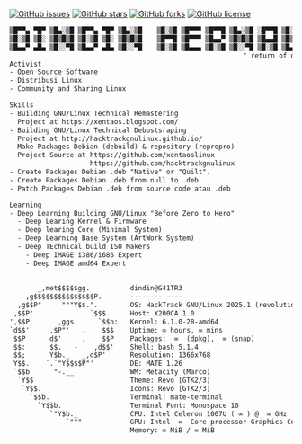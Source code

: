 [![GitHub issues](https://img.shields.io/github/issues/dindinG41TR3/myremastering)](https://github.com/dindinG41TR3/myremastering/issues)
[![GitHub stars](https://img.shields.io/github/stars/dindinG41TR3/myremastering)](https://github.com/dindinG41TR3/myremastering/stargazers)
[![GitHub forks](https://img.shields.io/github/forks/dindinG41TR3/myremastering)](https://github.com/dindinG41TR3/myremastering/network)
[![GitHub license](https://img.shields.io/github/license/dindinG41TR3/myremastering)](https://github.com/dindinG41TR3/myremastering/blob/master/COPYING) 

````txt
▒█▀▀▄ ▀█▀ ▒█▄░▒█ ▒█▀▀▄ ▀█▀ ▒█▄░▒█ 　 ▒█░▒█ ▒█▀▀▀ ▒█▀▀█ ▒█▄░▒█ ░█▀▀█ ▒█░░▒█ ░█▀▀█ ▒█▄░▒█ 
▒█░▒█ ▒█░ ▒█▒█▒█ ▒█░▒█ ▒█░ ▒█▒█▒█ 　 ▒█▀▀█ ▒█▀▀▀ ▒█▄▄▀ ▒█▒█▒█ ▒█▄▄█ ▒█▒█▒█ ▒█▄▄█ ▒█▒█▒█ 
▒█▄▄▀ ▄█▄ ▒█░░▀█ ▒█▄▄▀ ▄█▄ ▒█░░▀█ 　 ▒█░▒█ ▒█▄▄▄ ▒█░▒█ ▒█░░▀█ ▒█░▒█ ▒█▄▀▄█ ▒█░▒█ ▒█░░▀█
                                                          " return of dreams come true"
Activist
- Open Source Software 
- Distribusi Linux
- Community and Sharing Linux

Skills
- Building GNU/Linux Technical Remastering
  Project at https://xentaos.blogspot.com/
- Building GNU/Linux Technical Debostsraping
  Project at http://hacktrackgnulinux.github.io/
- Make Packages Debian (debuild) & repository (reprepro)
  Project Source at https://github.com/xentaoslinux 
                    https://github.com/hacktrackgnulinux
- Create Packages Debian .deb "Native" or "Quilt".
- Create Packages Debian .deb from null to .deb.
- Patch Packages Debian .deb from source code atau .deb

Learning
- Deep Learning Building GNU/Linux "Before Zero to Hero"
  - Deep Learing Kernel & Firmware
  - Deep learing Core (Minimal System)
  - Deep Learning Base System (ArtWork System)
  - Deep TEchnical build ISO Makers
    - Deep IMAGE i386/i686 Expert
    - Deep IMAGE amd64 Expert
    
    
       _,met$$$$$gg.          dindin@G41TR3 
    ,g$$$$$$$$$$$$$$$P.       ------------- 
  ,g$$P"     """Y$$.".        OS: HackTrack GNU/Linux 2025.1 (revolution) x86_64 
 ,$$P'              `$$$.     Host: X200CA 1.0 
',$$P       ,ggs.     `$$b:   Kernel: 6.1.0-28-amd64 
`d$$'     ,$P"'   .    $$$    Uptime: ∞ hours, ∞ mins 
 $$P      d$'     ,    $$P    Packages:  ∞  (dpkg),  ∞ (snap) 
 $$:      $$.   -    ,d$$'    Shell: bash 5.1.4 
 $$;      Y$b._   _,d$P'      Resolution: 1366x768 
 Y$$.    `.`"Y$$$$P"'         DE: MATE 1.26 
 `$$b      "-.__              WM: Metacity (Marco) 
  `Y$$                        Theme: Revo [GTK2/3] 
   `Y$$.                      Icons: Revo [GTK2/3] 
     `$$b.                    Terminal: mate-terminal 
       `Y$$b.                 Terminal Font: Monospace 10 
          `"Y$b._             CPU: Intel Celeron 1007U ( ∞ ) @  ∞ GHz 
              `"""            GPU: Intel  ∞  Core processor Graphics Controller 
                              Memory: ∞ MiB / ∞ MiB                                                       
````

